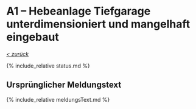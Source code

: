 # A1 &ndash; Hebeanlage Tiefgarage unterdimensioniert und mangelhaft eingebaut

_[&lt; zurück](../../index.md)_

{% include_relative status.md %}

## Ursprünglicher Meldungstext

{% include_relative meldungsText.md %}

